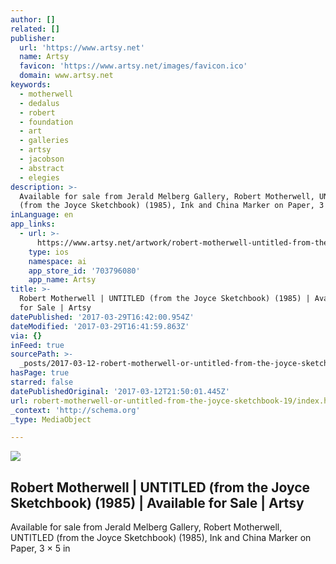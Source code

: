 ```yaml
---
author: []
related: []
publisher:
  url: 'https://www.artsy.net'
  name: Artsy
  favicon: 'https://www.artsy.net/images/favicon.ico'
  domain: www.artsy.net
keywords:
  - motherwell
  - dedalus
  - robert
  - foundation
  - art
  - galleries
  - artsy
  - jacobson
  - abstract
  - elegies
description: >-
  Available for sale from Jerald Melberg Gallery, Robert Motherwell, UNTITLED
  (from the Joyce Sketchbook) (1985), Ink and China Marker on Paper, 3 × 5 in
inLanguage: en
app_links:
  - url: >-
      https://www.artsy.net/artwork/robert-motherwell-untitled-from-the-joyce-sketchbook-13
    type: ios
    namespace: ai
    app_store_id: '703796080'
    app_name: Artsy
title: >-
  Robert Motherwell | UNTITLED (from the Joyce Sketchbook) (1985) | Available
  for Sale | Artsy
datePublished: '2017-03-29T16:42:00.954Z'
dateModified: '2017-03-29T16:41:59.863Z'
via: {}
inFeed: true
sourcePath: >-
  _posts/2017-03-12-robert-motherwell-or-untitled-from-the-joyce-sketchbook-19.md
hasPage: true
starred: false
datePublishedOriginal: '2017-03-12T21:50:01.445Z'
url: robert-motherwell-or-untitled-from-the-joyce-sketchbook-19/index.html
_context: 'http://schema.org'
_type: MediaObject

---
```

<article style=""><img src="https://d7hftxdivxxvm.cloudfront.net/?resize_to=fit&amp;width=640&amp;height=383&amp;quality=95&amp;src=https%3A%2F%2Fd32dm0rphc51dk.cloudfront.net%2F2WHE9D3t3eh8Yre_c9EbbA%2Flarge.jpg" /><h1>Robert Motherwell | UNTITLED (from the Joyce Sketchbook) (1985) | Available for Sale | Artsy</h1><p>Available for sale from Jerald Melberg Gallery, Robert Motherwell, UNTITLED (from the Joyce Sketchbook) (1985), Ink and China Marker on Paper, 3 × 5 in</p></article>